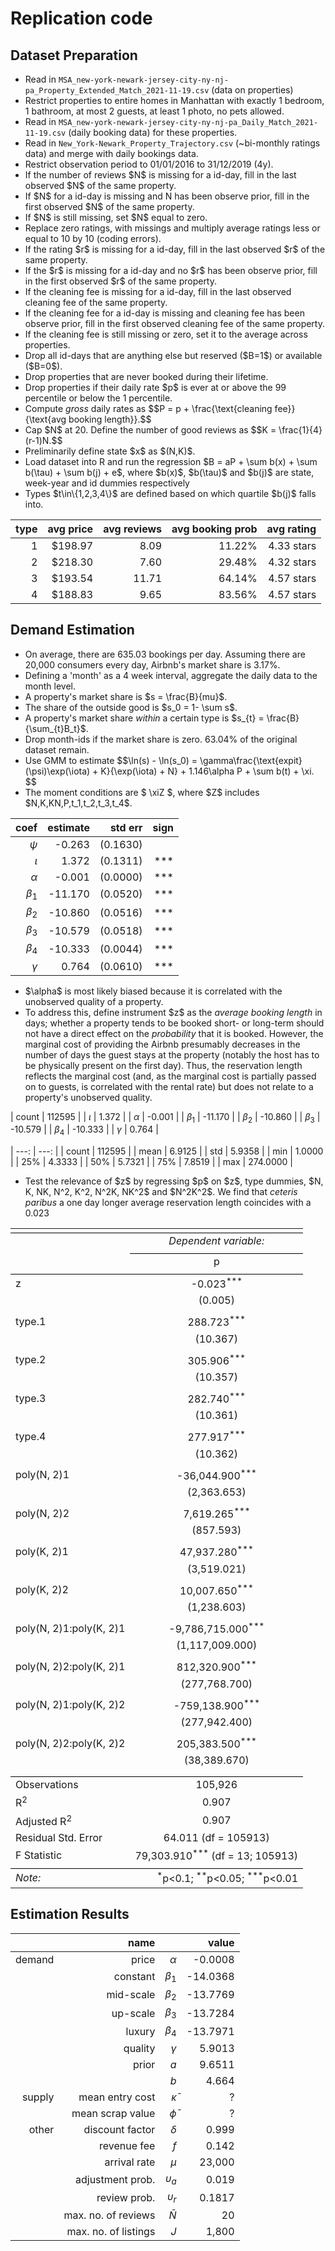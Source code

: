 # Replication code

## Dataset Preparation

<ul>
  <li>Read in <code>MSA_new-york-newark-jersey-city-ny-nj-pa_Property_Extended_Match_2021-11-19.csv</code> (data on properties) </li>
  <li>Restrict properties to entire homes in Manhattan with exactly 1 bedroom, 1 bathroom, at most 2 guests, at least 1 photo, no pets allowed.</li>
  <li>Read in <code>MSA_new-york-newark-jersey-city-ny-nj-pa_Daily_Match_2021-11-19.csv</code> (daily booking data) for these properties. </li>
  <li>Read in <code>New_York-Newark_Property_Trajectory.csv</code> (~bi-monthly ratings data) and merge with daily bookings data. </li>
  <li>Restrict observation period to 01/01/2016 to 31/12/2019 (4y).</li>
  <li>If the number of reviews $N$ is missing for a id-day, fill in the last observed $N$ of the same property.</li>
  <li>If $N$ for a id-day is missing and N has been observe prior, fill in the first observed $N$ of the same property.</li>
  <li>If $N$ is still missing, set $N$ equal to zero.</li>
  <li>Replace zero ratings, with missings and multiply average ratings less or equal to 10 by 10 (coding errors).</li>
  <li>If the rating $r$ is missing for a id-day, fill in the last observed $r$ of the same property.</li>
  <li>If the $r$ is missing for a id-day and no $r$ has been observe prior, fill in the first observed $r$ of the same property.</li>
  <li>If the cleaning fee is missing for a id-day, fill in the last observed cleaning fee of the same property.</li>
  <li>If the cleaning fee for a id-day is missing and cleaning fee has been observe prior, fill in the first observed cleaning fee of the same property.</li>
  <li>If the cleaning fee is still missing or zero, set it to the average across properties.</li>
  <li>Drop all id-days that are anything else but reserved ($B=1$) or available ($B=0$).</li> 
  <li>Drop properties that are never booked during their lifetime.</li>
  <li>Drop properties if their daily rate $p$ is ever at or above the 99 percentile or below the 1 percentile.</li>
  <li>Compute <i>gross</i> daily rates as $$P = p + \frac{\text{cleaning fee}}{\text{avg booking length}}.$$</li>
  <li>Cap $N$ at 20. Define the number of good reviews as $$K = \frac{1}{4}(r-1)N.$$</li>
  <li>Preliminarily define state $x$ as $(N,K)$.</li>
  <li>Load dataset into R and run the regression $B = aP + \sum b(x) + \sum b(\tau) + \sum b(j) + e$, where $b(x)$, $b(\tau)$ and $b(j)$ are state, week-year and id dummies respectively </li>
  <li> Types $t\in\{1,2,3,4\}$ are defined based on which quartile $b(j)$ falls into. </li>
</ul>

| type | avg price | avg reviews | avg booking prob | avg rating |
| ---: | ---: | ---------: | ------: | ------: |
| 1 | \$198.97 | 8.09 | 11.22% | 4.33 stars |
| 2 | \$218.30 | 7.60 | 29.48% | 4.32 stars |
| 3 | \$193.54 | 11.71 | 64.14% | 4.57 stars |
| 4 | \$188.83 | 9.65 | 83.56% | 4.57 stars |

## Demand Estimation

<ul>
  <li> On average, there are 635.03 bookings per day. Assuming there are 20,000 consumers every day, Airbnb's market share is 3.17%.  </li>
  <li> Defining a 'month' as a 4 week interval, aggregate the daily data to the month level. </li>
  <li> A property's market share is $s = \frac{B}{mu}$. </li>
  <li> The share of the outside good is $s_0 = 1- \sum s$. </li>
  <li> A property's market share <i>within</i> a certain type is $s_{t} = \frac{B}{\sum_{t}B_t}$. </li>
  <li> Drop month-ids if the market share is zero. 63.04% of the original dataset remain. </li>
  <li> Use GMM to estimate $$\ln(s) - \ln(s_0) = \gamma\frac{\text{expit}(\psi)\exp(\iota) + K}{\exp(\iota) + N} + 1.146\alpha P + \sum b(t) + \xi. $$ </li>
  <li> The moment conditions are $ \xiZ $, where $Z$ includes $N,K,KN,P,t_1,t_2,t_3,t_4$. </li>
</ul>

| coef | estimate | std err | sign |
| ---: | ---: | ---------: | ------: |
| $\psi$ | -0.263 | (0.1630) |  |
| $\iota$ | 1.372 | (0.1311) | *** |
| $\alpha$ | -0.001 | (0.0000) | *** |
| $\beta_1$ | -11.170 | (0.0520) | *** |
| $\beta_2$ | -10.860 | (0.0516) | *** |
| $\beta_3$ | -10.579 | (0.0518) | *** |
| $\beta_4$ | -10.333 | (0.0044) | *** |
| $\gamma$ | 0.764 | (0.0610) | *** |

<ul>
  <li> $\alpha$ is most likely biased because it is correlated with the unobserved quality of a property. </li>
  <li> To address this, define instrument $z$ as the <i>average booking length</i> in days; whether a property tends to be booked short- or long-term should not have a direct effect on the <i>probability</i> that it is booked. However, the marginal cost of providing the Airbnb presumably decreases in the number of days the guest stays at the property (notably the host has to be physically present on the first day). Thus, the reservation length reflects the marginal cost (and, as the marginal cost is partially passed on to guests, is correlated with the rental rate) but does not relate to a property's unobserved quality. </li>
</ul>

| count | 112595 |
| $\iota$ | 1.372 |
| $\alpha$ | -0.001 |
| $\beta_1$ | -11.170 |
| $\beta_2$ | -10.860 |
| $\beta_3$ | -10.579 |
| $\beta_4$ | -10.333 |
| $\gamma$ | 0.764 |

| ---: | ---: |
| count | 112595 |
| mean | 6.9125 |
| std | 5.9358 |
| min | 1.0000 |
| 25% | 4.3333 |
| 50% | 5.7321 |
| 75% | 7.8519 |
| max | 274.0000 |

<ul>
  <li> Test the relevance of $z$ by regressing $p$ on $z$, type dummies, $N, K, NK, N^2, K^2, N^2K, NK^2$ and $N^2K^2$. We find that <i>ceteris paribus</i> a one day longer average reservation length coincides with a 0.023
</ul>

<table style="text-align:center"><tr><td colspan="2" style="border-bottom: 1px solid black"></td></tr><tr><td style="text-align:left"></td><td><em>Dependent variable:</em></td></tr>
<tr><td></td><td colspan="1" style="border-bottom: 1px solid black"></td></tr>
<tr><td style="text-align:left"></td><td>p</td></tr>
<tr><td colspan="2" style="border-bottom: 1px solid black"></td></tr><tr><td style="text-align:left">z</td><td>-0.023<sup>***</sup></td></tr>
<tr><td style="text-align:left"></td><td>(0.005)</td></tr>
<tr><td style="text-align:left"></td><td></td></tr>
<tr><td style="text-align:left">type.1</td><td>288.723<sup>***</sup></td></tr>
<tr><td style="text-align:left"></td><td>(10.367)</td></tr>
<tr><td style="text-align:left"></td><td></td></tr>
<tr><td style="text-align:left">type.2</td><td>305.906<sup>***</sup></td></tr>
<tr><td style="text-align:left"></td><td>(10.357)</td></tr>
<tr><td style="text-align:left"></td><td></td></tr>
<tr><td style="text-align:left">type.3</td><td>282.740<sup>***</sup></td></tr>
<tr><td style="text-align:left"></td><td>(10.361)</td></tr>
<tr><td style="text-align:left"></td><td></td></tr>
<tr><td style="text-align:left">type.4</td><td>277.917<sup>***</sup></td></tr>
<tr><td style="text-align:left"></td><td>(10.362)</td></tr>
<tr><td style="text-align:left"></td><td></td></tr>
<tr><td style="text-align:left">poly(N, 2)1</td><td>-36,044.900<sup>***</sup></td></tr>
<tr><td style="text-align:left"></td><td>(2,363.653)</td></tr>
<tr><td style="text-align:left"></td><td></td></tr>
<tr><td style="text-align:left">poly(N, 2)2</td><td>7,619.265<sup>***</sup></td></tr>
<tr><td style="text-align:left"></td><td>(857.593)</td></tr>
<tr><td style="text-align:left"></td><td></td></tr>
<tr><td style="text-align:left">poly(K, 2)1</td><td>47,937.280<sup>***</sup></td></tr>
<tr><td style="text-align:left"></td><td>(3,519.021)</td></tr>
<tr><td style="text-align:left"></td><td></td></tr>
<tr><td style="text-align:left">poly(K, 2)2</td><td>10,007.650<sup>***</sup></td></tr>
<tr><td style="text-align:left"></td><td>(1,238.603)</td></tr>
<tr><td style="text-align:left"></td><td></td></tr>
<tr><td style="text-align:left">poly(N, 2)1:poly(K, 2)1</td><td>-9,786,715.000<sup>***</sup></td></tr>
<tr><td style="text-align:left"></td><td>(1,117,009.000)</td></tr>
<tr><td style="text-align:left"></td><td></td></tr>
<tr><td style="text-align:left">poly(N, 2)2:poly(K, 2)1</td><td>812,320.900<sup>***</sup></td></tr>
<tr><td style="text-align:left"></td><td>(277,768.700)</td></tr>
<tr><td style="text-align:left"></td><td></td></tr>
<tr><td style="text-align:left">poly(N, 2)1:poly(K, 2)2</td><td>-759,138.900<sup>***</sup></td></tr>
<tr><td style="text-align:left"></td><td>(277,942.400)</td></tr>
<tr><td style="text-align:left"></td><td></td></tr>
<tr><td style="text-align:left">poly(N, 2)2:poly(K, 2)2</td><td>205,383.500<sup>***</sup></td></tr>
<tr><td style="text-align:left"></td><td>(38,389.670)</td></tr>
<tr><td style="text-align:left"></td><td></td></tr>
<tr><td colspan="2" style="border-bottom: 1px solid black"></td></tr><tr><td style="text-align:left">Observations</td><td>105,926</td></tr>
<tr><td style="text-align:left">R<sup>2</sup></td><td>0.907</td></tr>
<tr><td style="text-align:left">Adjusted R<sup>2</sup></td><td>0.907</td></tr>
<tr><td style="text-align:left">Residual Std. Error</td><td>64.011 (df = 105913)</td></tr>
<tr><td style="text-align:left">F Statistic</td><td>79,303.910<sup>***</sup> (df = 13; 105913)</td></tr>
<tr><td colspan="2" style="border-bottom: 1px solid black"></td></tr><tr><td style="text-align:left"><em>Note:</em></td><td style="text-align:right"><sup>*</sup>p<0.1; <sup>**</sup>p<0.05; <sup>***</sup>p<0.01</td></tr>
</table>

## Estimation Results

|  | name |            |  value |
| ---: | ---: | ---------: | ------: |
| demand | price | $\alpha$ | -0.0008 |
|| constant | $\beta_1$ | -14.0368 |
|| mid-scale | $\beta_2$ | -13.7769 |
|| up-scale | $\beta_3$ | -13.7284 |
|| luxury | $\beta_4$ | -13.7971 |
|| quality | $\gamma$ | 5.9013 |
|| prior | $a$ | 9.6511 |
||  | $b$ | 4.664 |
| supply | mean entry cost | $\bar \kappa$ | ? |
|| mean scrap value | $\bar \phi$ | ? |
| other | discount factor | $\delta$ | 0.999 |
|  | revenue fee | $f$ | 0.142 |
|  | arrival rate | $\mu$ | 23,000 |
|  | adjustment prob. | $\upsilon_a$ | 0.019 |
|  | review prob. | $\upsilon_r$ | 0.1817 |
|  | max. no. of reviews | $\bar N$ | 20 |
|  | max. no. of listings | $J$ | 1,800 |
